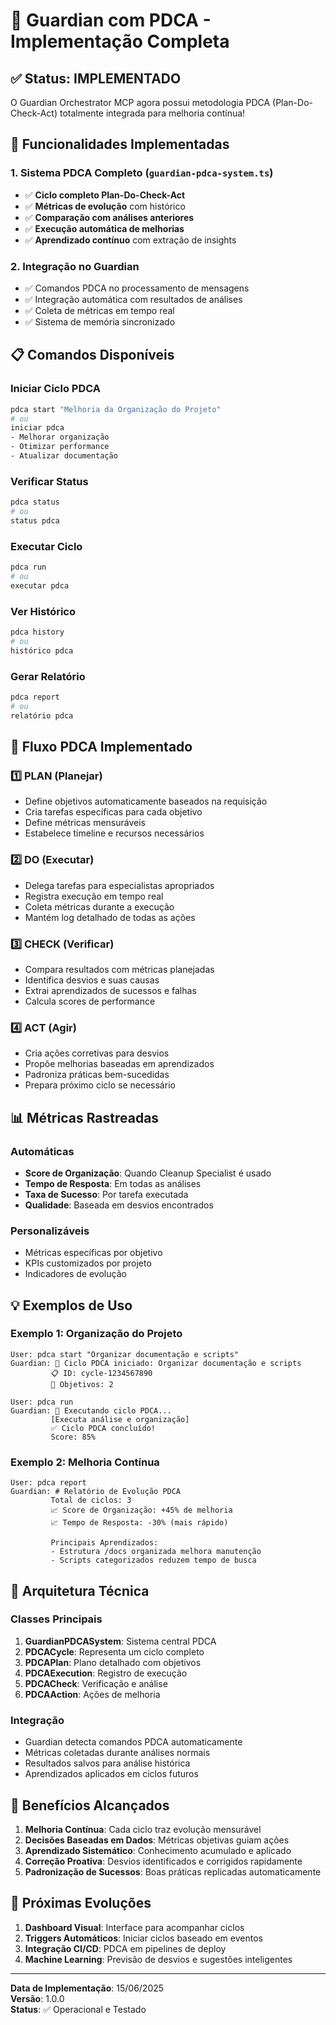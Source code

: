 # 🎯 Guardian com PDCA - Implementação Completa

## ✅ Status: IMPLEMENTADO

O Guardian Orchestrator MCP agora possui metodologia PDCA (Plan-Do-Check-Act) totalmente integrada para melhoria contínua!

## 🚀 Funcionalidades Implementadas

### 1. Sistema PDCA Completo (`guardian-pdca-system.ts`)
- ✅ **Ciclo completo Plan-Do-Check-Act**
- ✅ **Métricas de evolução** com histórico
- ✅ **Comparação com análises anteriores**
- ✅ **Execução automática de melhorias**
- ✅ **Aprendizado contínuo** com extração de insights

### 2. Integração no Guardian
- ✅ Comandos PDCA no processamento de mensagens
- ✅ Integração automática com resultados de análises
- ✅ Coleta de métricas em tempo real
- ✅ Sistema de memória sincronizado

## 📋 Comandos Disponíveis

### Iniciar Ciclo PDCA
```bash
pdca start "Melhoria da Organização do Projeto"
# ou
iniciar pdca
- Melhorar organização
- Otimizar performance
- Atualizar documentação
```

### Verificar Status
```bash
pdca status
# ou
status pdca
```

### Executar Ciclo
```bash
pdca run
# ou
executar pdca
```

### Ver Histórico
```bash
pdca history
# ou
histórico pdca
```

### Gerar Relatório
```bash
pdca report
# ou
relatório pdca
```

## 🔄 Fluxo PDCA Implementado

### 1️⃣ PLAN (Planejar)
- Define objetivos automaticamente baseados na requisição
- Cria tarefas específicas para cada objetivo
- Define métricas mensuráveis
- Estabelece timeline e recursos necessários

### 2️⃣ DO (Executar)
- Delega tarefas para especialistas apropriados
- Registra execução em tempo real
- Coleta métricas durante a execução
- Mantém log detalhado de todas as ações

### 3️⃣ CHECK (Verificar)
- Compara resultados com métricas planejadas
- Identifica desvios e suas causas
- Extrai aprendizados de sucessos e falhas
- Calcula scores de performance

### 4️⃣ ACT (Agir)
- Cria ações corretivas para desvios
- Propõe melhorias baseadas em aprendizados
- Padroniza práticas bem-sucedidas
- Prepara próximo ciclo se necessário

## 📊 Métricas Rastreadas

### Automáticas
- **Score de Organização**: Quando Cleanup Specialist é usado
- **Tempo de Resposta**: Em todas as análises
- **Taxa de Sucesso**: Por tarefa executada
- **Qualidade**: Baseada em desvios encontrados

### Personalizáveis
- Métricas específicas por objetivo
- KPIs customizados por projeto
- Indicadores de evolução

## 💡 Exemplos de Uso

### Exemplo 1: Organização do Projeto
```
User: pdca start "Organizar documentação e scripts"
Guardian: 🔄 Ciclo PDCA iniciado: Organizar documentação e scripts
         📋 ID: cycle-1234567890
         🎯 Objetivos: 2
         
User: pdca run
Guardian: 🚀 Executando ciclo PDCA...
         [Executa análise e organização]
         ✅ Ciclo PDCA concluído!
         Score: 85%
```

### Exemplo 2: Melhoria Contínua
```
User: pdca report
Guardian: # Relatório de Evolução PDCA
         Total de ciclos: 3
         📈 Score de Organização: +45% de melhoria
         📈 Tempo de Resposta: -30% (mais rápido)
         
         Principais Aprendizados:
         - Estrutura /docs organizada melhora manutenção
         - Scripts categorizados reduzem tempo de busca
```

## 🔧 Arquitetura Técnica

### Classes Principais
1. **GuardianPDCASystem**: Sistema central PDCA
2. **PDCACycle**: Representa um ciclo completo
3. **PDCAPlan**: Plano detalhado com objetivos
4. **PDCAExecution**: Registro de execução
5. **PDCACheck**: Verificação e análise
6. **PDCAAction**: Ações de melhoria

### Integração
- Guardian detecta comandos PDCA automaticamente
- Métricas coletadas durante análises normais
- Resultados salvos para análise histórica
- Aprendizados aplicados em ciclos futuros

## 🎯 Benefícios Alcançados

1. **Melhoria Contínua**: Cada ciclo traz evolução mensurável
2. **Decisões Baseadas em Dados**: Métricas objetivas guiam ações
3. **Aprendizado Sistemático**: Conhecimento acumulado e aplicado
4. **Correção Proativa**: Desvios identificados e corrigidos rapidamente
5. **Padronização de Sucessos**: Boas práticas replicadas automaticamente

## 🚀 Próximas Evoluções

1. **Dashboard Visual**: Interface para acompanhar ciclos
2. **Triggers Automáticos**: Iniciar ciclos baseado em eventos
3. **Integração CI/CD**: PDCA em pipelines de deploy
4. **Machine Learning**: Previsão de desvios e sugestões inteligentes

---

**Data de Implementação**: 15/06/2025  
**Versão**: 1.0.0  
**Status**: ✅ Operacional e Testado